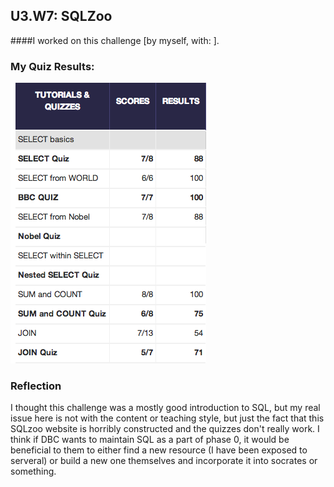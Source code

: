 ## U3.W7: SQLZoo

####I worked on this challenge [by myself, with: ].



### My Quiz Results:
<img src="https://github.com/axprin/phase_0_unit_3/blob/master/week_7/imgs/Screen%20Shot%202014-05-13%20at%207.40.12%20PM.png?raw=true" alt="" /></a>

### Reflection
I thought this challenge was a mostly good introduction to SQL, but my real issue here is not with the content or teaching style, but just the fact that this SQLzoo website is horribly constructed and the quizzes don't really work. I think if DBC wants to maintain SQL as a part of phase 0, it would be beneficial to them to either find a new resource (I have been exposed to serveral) or build a new one themselves and incorporate it into socrates or something. 